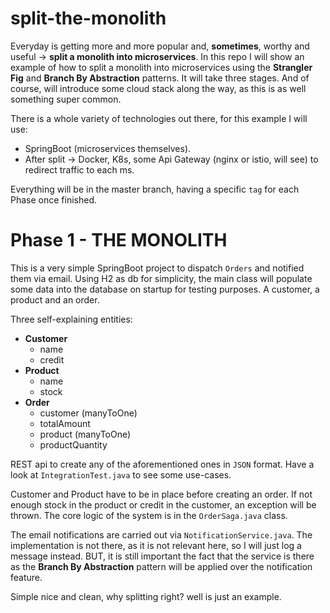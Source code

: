 # split-the-monolith
Everyday is getting more and more popular and, **sometimes**, worthy and useful -> **split a monolith into microservices**. In this repo I will show an example of how to split a monolith into microservices using the **Strangler Fig** and **Branch By Abstraction** patterns. It will take three stages. And of course, will introduce some cloud stack along the way, as this is as well something super common.

There is a whole variety of technologies out there, for this example I will use:
 - SpringBoot (microservices themselves).
 - After split -> Docker, K8s, some Api Gateway (nginx or istio, will see) to redirect traffic to each ms.

Everything will be in the master branch, having a specific `tag` for each Phase once finished.

# Phase 1 - THE MONOLITH
This is a very simple SpringBoot project to dispatch `Orders` and notified them via email. Using H2 as db for simplicity, the main class will populate some data into the database on startup for testing purposes. A customer, a product and an order.

Three self-explaining entities:
 - **Customer**
   - name
   - credit
 - **Product**
   - name
   - stock
 - **Order**
   - customer (manyToOne)
   - totalAmount
   - product (manyToOne)
   - productQuantity

REST api to create any of the aforementioned ones in `JSON` format. Have a look at `IntegrationTest.java` to see some use-cases.

Customer and Product have to be in place before creating an order. If not enough stock in the product or credit in the customer, an exception will be thrown. The core logic of the system is in the `OrderSaga.java` class.

The email notifications are carried out via `NotificationService.java`. The implementation is not there, as it is not relevant here, so I will just log a message instead. BUT, it is still important the fact that the service is there as the **Branch By Abstraction** pattern will be applied over the notification feature.

Simple nice and clean, why splitting right? well is just an example.